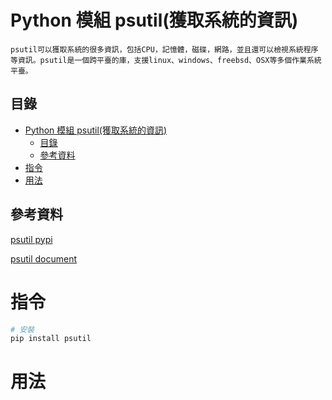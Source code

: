 # Python 模組 psutil(獲取系統的資訊)

```
psutil可以獲取系統的很多資訊，包括CPU，記憶體，磁碟，網路，並且還可以檢視系統程序等資訊。psutil是一個跨平臺的庫，支援linux、windows、freebsd、OSX等多個作業系統平臺。
```

## 目錄

- [Python 模組 psutil(獲取系統的資訊)](#python-模組-psutil獲取系統的資訊)
	- [目錄](#目錄)
	- [參考資料](#參考資料)
- [指令](#指令)
- [用法](#用法)

## 參考資料

[psutil pypi](https://pypi.org/project/psutil/)

[psutil document](https://psutil.readthedocs.io/en/latest/)

# 指令

```bash
# 安裝
pip install psutil
```

# 用法

```Python
```
